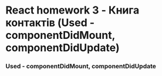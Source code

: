 # React homework 3 - Книга контактів (Used - componentDidMount, componentDidUpdate)
### Used - componentDidMount, componentDidUpdate
